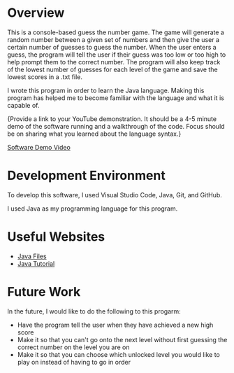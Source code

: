 # Overview

This is a console-based guess the number game. The game will generate a random number between a given set of numbers and then give the user a certain number of guesses to guess the number. When the user enters a guess, the program will tell the user if their guess was too low or too high to help prompt them to the correct number. The program will also keep track of the lowest number of guesses for each level of the game and save the lowest scores in a .txt file.

I wrote this program in order to learn the Java language. Making this program has helped me to become familiar with the language and what it is capable of.

{Provide a link to your YouTube demonstration. It should be a 4-5 minute demo of the software running and a walkthrough of the code. Focus should be on sharing what you learned about the language syntax.}

[Software Demo Video](http://youtube.link.goes.here)

# Development Environment

To develop this software, I used Visual Studio Code, Java, Git, and GitHub.

I used Java as my programming language for this program.

# Useful Websites

- [Java Files](https://www.w3schools.com/java/java_files.asp)
- [Java Tutorial](https://www.w3schools.com/java/default.asp)

# Future Work

In the future, I would like to do the following to this progarm:

- Have the program tell the user when they have achieved a new high score
- Make it so that you can't go onto the next level without first guessing the correct number on the level you are on
- Make it so that you can choose which unlocked level you would like to play on instead of having to go in order